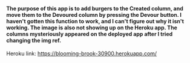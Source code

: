 #### The purpose of this app is to add burgers to the Created column, and move them to the Devoured column by pressing the Devour button. I haven't gotten this function to work, and I can't figure out why it isn't working. The image is also not showing up on the Heroku app. The columns mysteriously appeared on the deployed app after I tried changing the img ref.

Heroku link: https://blooming-brook-30900.herokuapp.com/
